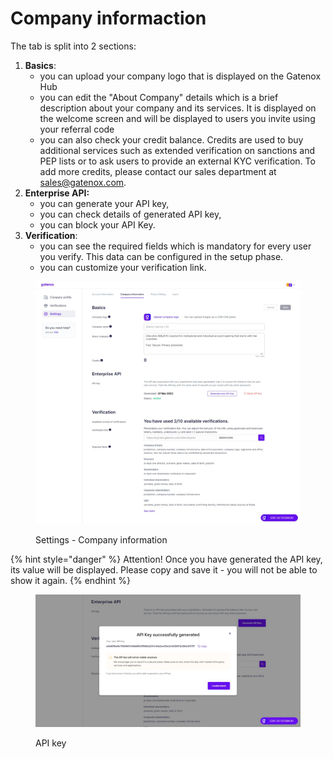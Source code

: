 # Company informaction

The tab is split into 2 sections:

1. **Basics**:
   * you can upload your company logo that is displayed on the Gatenox Hub
   * you can edit the "About Company" details which is a brief description about your company and its services. It is displayed on the welcome screen and will be displayed to users you invite using your referral code
   * you can also check your credit balance. Credits are used to buy additional services such as extended verification on sanctions and PEP lists or to ask users to provide an external KYC verification. To add more credits, please contact our sales department at sales@gatenox.com.
2. **Enterprise API:**
   * you can generate your API key,
   * you can check details of generated API key,
   * you can  block your API Key.
3. **Verification**:
   * you can see the required fields which is mandatory for every user you verify. This data can be configured in the setup phase.
   * you can customize your verification link.

<figure><img src="../.gitbook/assets/Settings_Gatenox_API.png" alt="Settings - Company information"><figcaption><p>Settings - Company information</p></figcaption></figure>

{% hint style="danger" %}
Attention! Once you have generated the API key, its value will be displayed. Please copy and save it - you will not be able to show it again.
{% endhint %}

<figure><img src="../.gitbook/assets/Settings_Gatenox_API_popup (1).png" alt="API key"><figcaption><p>API key</p></figcaption></figure>
